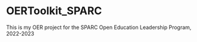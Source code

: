 # OERToolkit_SPARC
This is my OER project for the SPARC Open Education Leadership Program, 2022-2023

